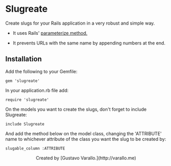# Slugreate

Create slugs for your Rails application in a very robust and simple way.

* It uses Rails' [parameterize method.](http://api.rubyonrails.org/classes/ActiveSupport/Inflector.html#method-i-parameterize)

* It prevents URLs with the same name by appending numbers at the end.


## Installation

Add the following to your Gemfile:

```
gem 'slugreate'
```

In your application.rb file add:

```
require 'slugreate'
```

On the models you want to create the slugs, don't forget to include Slugreate:

```
include Slugreate
```

And add the method below on the model class, changing the 'ATTRIBUTE' name to whichever attribute of the class you want the slug to be created by:

```
slugable_column :ATTRIBUTE
```


<p align="center" text-weight="bold">
  Created by [Gustavo Varallo.](http://varallo.me)
</p>



